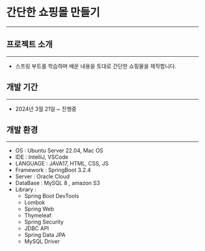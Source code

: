 # 간단한 쇼핑몰 만들기
---
## 프로젝트 소개
---
 - 스프링 부트를 학습하며 배운 내용을 토대로 간단한 쇼핑물을 제작합니다.


## 개발 기간 
---
- 2024년 3월 21일 ~ 진행중

## 개발 환경
---
- OS : Ubuntu Server 22.04, Mac OS
- IDE : IntelliJ, VSCode
- LANGUAGE : JAVA17, HTML, CSS, JS
- Framework : SpringBoot 3.2.4
- Server : Oracle Cloud
- DataBase : MySQL 8 , amazon S3
- Library :
  - Spring Boot DevTools
  - Lombok
  - Spring Web
  - Thymeleaf
  - Spring Security
  - JDBC API
  - Spring Data JPA
  - MySQL Driver
